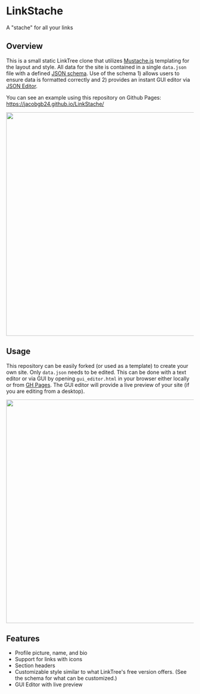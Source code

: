 # LinkStache
A "stache" for all your links

## Overview
This is a small static LinkTree clone that utilizes [Mustache.js](https://github.com/janl/mustache.js/) templating for the layout and style.
All data for the site is contained in a single `data.json` file with a defined [JSON schema](https://json-schema.org/).
Use of the schema 1) allows users to ensure data is formatted correctly and 2) provides an instant GUI editor via [JSON Editor](https://github.com/json-editor/json-editor).

You can see an example using this repository on Github Pages: https://jacobgb24.github.io/LinkStache/

<p align="center">
  <a href="https://jacobgb24.github.io/LinkStache/">
    <img width=600 src="https://i.imgur.com/x3cUkqC.png"/>
  </a>
 </p>

## Usage
This repository can be easily forked (or used as a template) to create your own site.
Only `data.json` needs to be edited.
This can be done with a text editor or via GUI by opening `gui_editor.html` in your browser either locally or from [GH Pages](https://jacobgb24.github.io/LinkStache/gui_editor.html).
The GUI editor will provide a live preview of your site (if you are editing from a desktop).

<p align="center">
  <a href="https://jacobgb24.github.io/LinkStache/gui_editor.html">
    <img width=600 src="https://i.imgur.com/ijfEJJx.png"/>
  </a>
 </p>
 
## Features
* Profile picture, name, and bio
* Support for links with icons
* Section headers
* Customizable style similar to what LinkTree's free version offers. (See the schema for what can be customized.)
* GUI Editor with live preview
